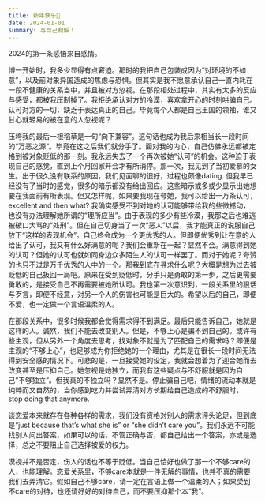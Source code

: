 ```yaml
---
title: 新年快乐🎉
date: 2024-01-01
summary: 与自己和解！
---
```





2024的第一条感悟来自感情。

博一开始时，我多少显得有点窘迫。那时的我把自己包装成因为“对环境的不如意”，以及前对象异国造成的焦虑与恐惧。但其实是我不愿意承认自己一直内耗在一段不健康的关系当中，并且被对方忽视。在那段相处过程中，其实有太多的反应与感受，都被我压制掉了。我拒绝承认对方的冷漠，喜欢拿开心的时刻哄骗自己。认可对方的一切，缺乏于表达真正的自己。毕竟每个人都是自己王国的领袖，谁又甘心就轻易的被在意的人忽视呢？

压垮我的最后一根稻草是一句“向下兼容”。这句话也成为我后来相当长一段时间的“万恶之源”。毕竟在这之后我们就分手了。面对我的内心，自己仿佛永远都被定格到被对象贬低的那一刻。我永远失去了一个再次被她“认可”的机会。这种迫于表现自己的感觉，直到上个月回家开会才有所消停。那一次，我见到了当初爱慕的女生。出于很久没有联系的原因，我们见面聊的很好，过程也颇像dating. 但我早已经没有了当时的感觉，很多的暗示都没有给出回应。这些暗示或多或少显示出她想要在我面前有所表现。但又怎样呢，如果要我现在夸她，我可以给出一万条认可，excellent and then what? 我确实感受不到对她的认可能够带给我的些微撼动，也没有办法理解她所谓的“理所应当”。由于表现的多少有些冷漠，我那之后也难逃被破口大骂的“处刑”。但在自己切身当了一次“恶人”以后，我才能真正的说服自己放下“这样的表现机会”。自己终会成为一个更优秀的人。但即便优秀到让在意的人给出了认可，我又有什么好满意的呢？我们会重新在一起？显然不会。满意得到她的认可？但她的认可也就如同身边众多陌生人的认可一样罢了。而对于她呢？夸赞的也只不过是万千优秀的人中的一个。那我到底在寻求什么呢？大概是想为过去被贬低的自己扳回一局吧。原来在受到贬低时，分手只是勇敢的第一步，之后更需要勇敢的，是接受自己不再需要被她所认可。我也第一次意识到，一段关系里的狠话与歹言，即便不经意，对另一个人的伤害也可能是巨大的。希望以后的自己，即便不爱，也一定做一个言语温柔的人。

在那段关系中，很多时候我都会觉得需求得不到满足。最后只能告诉自己，她就是这样的人。诚然，我们不能去改变别人。但是，不够上心是骗不到自己的。或许有些主观，但从另外一个角度去思考，找对象不就是为了匹配自己的需求吗？即便是主观的“不够上心”，也足够成为你拒绝她的一个理由，尤其是在很长一段时间无法得到安全感的情况下。可悲的是，一旦接受她的设定，我就会想着为了迎合她而去改变甚至是压抑自己。她忽视是她独立，而我有这些疑点与不舒服就是因为自己“不够独立”。但我真的不独立吗？显然不是。停止骗自己吧，情绪的流动本就是纯粹而又自然的，当你感到吃力并尝试弄清对方长期给自己造成的不舒服时，stop doing that anymore.

谈恋爱本来就存在各种各样的需求，我们没有资格对别人的需求评头论足，但到底是“just because that’s what she is” or “she didn’t care you”。我们永远不可能找别人问出答案，如果可以的话，不管正确与否，都自己给出一个答案，亦或是选择，总之不要阻止自己选择被爱的权力。

漠视并不是否定，伤人的话也不等于贬低。当自己恰好也做了那一个不够care的人，也能理解。恋爱关系里，不够care本就是一件无解的事情，也并不真的需要我们去弄清它。假如自己不够care，请一定在言语上做一个温柔的人；如果受到不care的对待，也还请好好的对待自己，而不要压抑那个本“我”。
